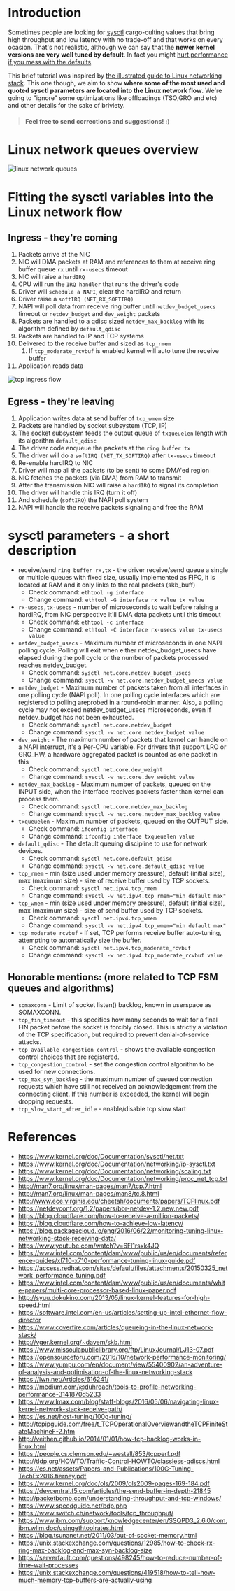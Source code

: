 # Introduction

Sometimes people are looking for [sysctl](https://www.kernel.org/doc/Documentation/networking/ip-sysctl.txt) cargo-culting values that bring high throughput and low latency with no trade-off and that works on every ocasion. That's not realistic, although we can say that the **newer kernel versions are very well tuned by default**. In fact you might [hurt performance if you mess with the defaults](https://medium.com/@duhroach/the-bandwidth-delay-problem-c6a2a578b211).

This brief tutorial was inspired by [the illustrated guide to Linux networking stack](https://blog.packagecloud.io/eng/2016/10/11/monitoring-tuning-linux-networking-stack-receiving-data-illustrated/). This one though, we aim to show **where some of the most used and quoted sysctl parameters are located into the Linux network flow**. We're going to "ignore" some optimizations like offloadings (TSO,GRO and etc) and other details for the sake of briviety.

> #### Feel free to send corrections and suggestions! :)

# Linux network queues overview

![linux network queues](/img/linux_network_flow.png "A graphic representation of linux/kernel network main buffer / queues")

# Fitting the sysctl variables into the Linux network flow

## Ingress - they're coming
1. Packets arrive at the NIC
1. NIC will DMA packets at RAM and references to them at receive ring buffer queue `rx` until `rx-usecs` timeout
1. NIC will raise a `hardIRQ`
1. CPU will run the `IRQ handler` that runs the driver's code
1. Driver will `schedule a NAPI`, clear the hardIRQ and return
1. Driver raise a `softIRQ (NET_RX_SOFTIRQ)`
1. NAPI will poll data from receive ring buffer until `netdev_budget_usecs` timeout or `netdev_budget` and `dev_weight` packets
1. Packets are handled to a qdisc sized `netdev_max_backlog` with its algorithm defined by `default_qdisc`
1. Packets are handled to IP and TCP systems
1. Delivered to the receive buffer and sized as `tcp_rmem`
    1. If `tcp_moderate_rcvbuf` is enabled kernel will auto tune the receive buffer
1. Application reads data

![tcp ingress flow](/img/tcp_ingress_flow.png "A graphic representation of tcp ingress flow")

## Egress - they're leaving
1. Application writes data at send buffer of `tcp_wmem` size
1. Packets are handled by socket subsystem (TCP, IP)
1. The socket subsystem feeds the output queue of `txqueuelen` length with its algorithm `default_qdisc`
1. The driver code enqueue the packets at the `ring buffer tx`
1. The driver will do a `softIRQ (NET_TX_SOFTIRQ)` after `tx-usecs` timeout
1. Re-enable hardIRQ to NIC
1. Driver will map all the packets (to be sent) to some DMA'ed region
1. NIC fetches the packets (via DMA) from RAM to transmit
1. After the transmission NIC will raise a `hardIRQ` to signal its completion
1. The driver will handle this IRQ (turn it off)
1. And schedule (`softIRQ`) the NAPI poll system 
1. NAPI will handle the receive packets signaling and free the RAM

# sysctl parameters - a short description

* receive/send `ring buffer rx,tx` - the driver receive/send queue a single or multiple queues with fixed size, usually implemented as FIFO, it is located at RAM and it only links to the real packets (skb_buff)
  * Check command: `ethtool -g interface`
  * Change command: `ethtool -G interface rx value tx value`
* `rx-usecs,tx-usecs` - number of microseconds to wait before raising a hardIRQ, from NIC perspective it'll DMA data packets until this timeout
  * Check command: `ethtool -c interface`
  * Change command: `ethtool -C interface rx-usecs value tx-usecs value`
* `netdev_budget_usecs` - Maximum number of microseconds in one NAPI polling cycle. Polling will exit when either netdev_budget_usecs have elapsed during the poll cycle or the number of packets processed reaches netdev_budget.
  * Check command: `sysctl net.core.netdev_budget_usecs`
  * Change command: `sysctl -w net.core.netdev_budget_usecs value`
* `netdev_budget` - Maximum number of packets taken from all interfaces in one polling cycle (NAPI poll). In one polling cycle interfaces which are registered to polling areprobed in a round-robin manner. Also, a polling cycle may not exceed netdev_budget_usecs microseconds, even if netdev_budget has not been exhausted.
  * Check command: `sysctl net.core.netdev_budget`
  * Change command: `sysctl -w net.core.netdev_budget value`
* `dev_weight` - The maximum number of packets that kernel can handle on a NAPI interrupt, it's a Per-CPU variable. For drivers that support LRO or GRO_HW, a hardware aggregated packet is counted as one packet in this
  * Check command: `sysctl net.core.dev_weight`
  * Change command: `sysctl -w net.core.dev_weight value`
* `netdev_max_backlog` - Maximum number  of  packets,  queued  on  the  INPUT  side, when the interface receives packets faster than kernel can process them.
  * Check command: `sysctl net.core.netdev_max_backlog`
  * Change command: `sysctl -w net.core.netdev_max_backlog value`
* `txqueuelen` - Maximum number of packets, queued on the OUTPUT side.
  * Check command: `ifconfig interface`
  * Change command: `ifconfig interface txqueuelen value`
* `default_qdisc` - The default queuing discipline to use for network devices.
  * Check command: `sysctl net.core.default_qdisc`
  * Change command: `sysctl -w net.core.default_qdisc value`
* `tcp_rmem` - min (size used under memory pressure), default (initial size), max (maximum size) - size of receive buffer used by TCP sockets.
  * Check command: `sysctl net.ipv4.tcp_rmem`
  * Change command: `sysctl -w net.ipv4.tcp_rmem="min default max"`
* `tcp_wmem` - min (size used under memory pressure), default (initial size), max (maximum size) - size of send buffer used by TCP sockets.
  * Check command: `sysctl net.ipv4.tcp_wmem`
  * Change command: `sysctl -w net.ipv4.tcp_wmem="min default max"`
* `tcp_moderate_rcvbuf` - If set, TCP performs receive buffer auto-tuning, attempting to automatically size the buffer.
  * Check command: `sysctl net.ipv4.tcp_moderate_rcvbuf`
  * Change command: `sysctl -w net.ipv4.tcp_moderate_rcvbuf value`

## Honorable mentions: (more related to TCP FSM queues and algorithms)
* `somaxconn` - Limit of socket listen() backlog, known in userspace as SOMAXCONN.
* `tcp_fin_timeout` - this specifies how many seconds to wait for a final FIN packet before the socket is forcibly closed.  This is strictly a violation of the TCP specification, but required to prevent denial-of-service attacks.
* `tcp_available_congestion_control` - shows the available congestion control choices that are registered.
* `tcp_congestion_control` - set the congestion control algorithm to be used for new connections.
* `tcp_max_syn_backlog` - the maximum number of queued connection requests which have still not received an acknowledgement from the connecting client.  If this number is exceeded, the kernel will begin dropping requests.
* `tcp_slow_start_after_idle` - enable/disable tcp slow start

# References

* https://www.kernel.org/doc/Documentation/sysctl/net.txt
* https://www.kernel.org/doc/Documentation/networking/ip-sysctl.txt
* https://www.kernel.org/doc/Documentation/networking/scaling.txt
* https://www.kernel.org/doc/Documentation/networking/proc_net_tcp.txt
* http://man7.org/linux/man-pages/man7/tcp.7.html
* http://man7.org/linux/man-pages/man8/tc.8.html
* http://www.ece.virginia.edu/cheetah/documents/papers/TCPlinux.pdf
* https://netdevconf.org/1.2/papers/bbr-netdev-1.2.new.new.pdf
* https://blog.cloudflare.com/how-to-receive-a-million-packets/
* https://blog.cloudflare.com/how-to-achieve-low-latency/
* https://blog.packagecloud.io/eng/2016/06/22/monitoring-tuning-linux-networking-stack-receiving-data/
* https://www.youtube.com/watch?v=6Fl1rsxk4JQ
* https://www.intel.com/content/dam/www/public/us/en/documents/reference-guides/xl710-x710-performance-tuning-linux-guide.pdf
* https://access.redhat.com/sites/default/files/attachments/20150325_network_performance_tuning.pdf
* https://www.intel.com/content/dam/www/public/us/en/documents/white-papers/multi-core-processor-based-linux-paper.pdf
* http://syuu.dokukino.com/2013/05/linux-kernel-features-for-high-speed.html
* https://software.intel.com/en-us/articles/setting-up-intel-ethernet-flow-director
* https://www.coverfire.com/articles/queueing-in-the-linux-network-stack/
* http://vger.kernel.org/~davem/skb.html
* https://www.missoulapubliclibrary.org/ftp/LinuxJournal/LJ13-07.pdf
* https://opensourceforu.com/2016/10/network-performance-monitoring/
* https://www.yumpu.com/en/document/view/55400902/an-adventure-of-analysis-and-optimisation-of-the-linux-networking-stack
* https://lwn.net/Articles/616241/
* https://medium.com/@duhroach/tools-to-profile-networking-performance-3141870d5233
* https://www.lmax.com/blog/staff-blogs/2016/05/06/navigating-linux-kernel-network-stack-receive-path/
* https://es.net/host-tuning/100g-tuning/
* http://tcpipguide.com/free/t_TCPOperationalOverviewandtheTCPFiniteStateMachineF-2.htm
* http://veithen.github.io/2014/01/01/how-tcp-backlog-works-in-linux.html
* https://people.cs.clemson.edu/~westall/853/tcpperf.pdf
* http://tldp.org/HOWTO/Traffic-Control-HOWTO/classless-qdiscs.html
* https://es.net/assets/Papers-and-Publications/100G-Tuning-TechEx2016.tierney.pdf
* https://www.kernel.org/doc/ols/2009/ols2009-pages-169-184.pdf
* https://devcentral.f5.com/articles/the-send-buffer-in-depth-21845
* http://packetbomb.com/understanding-throughput-and-tcp-windows/
* https://www.speedguide.net/bdp.php
* https://www.switch.ch/network/tools/tcp_throughput/
* https://www.ibm.com/support/knowledgecenter/en/SSQPD3_2.6.0/com.ibm.wllm.doc/usingethtoolrates.html
* https://blog.tsunanet.net/2011/03/out-of-socket-memory.html
* https://unix.stackexchange.com/questions/12985/how-to-check-rx-ring-max-backlog-and-max-syn-backlog-size
* https://serverfault.com/questions/498245/how-to-reduce-number-of-time-wait-processes
* https://unix.stackexchange.com/questions/419518/how-to-tell-how-much-memory-tcp-buffers-are-actually-using
